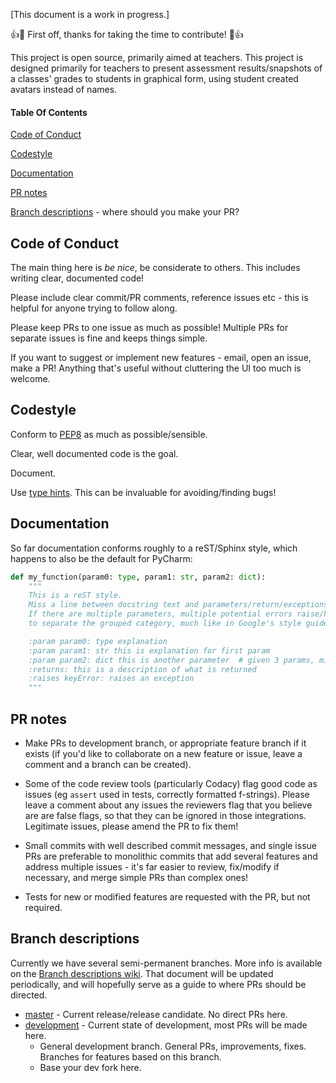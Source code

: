\[This document is a work in progress.]

:+1::tada: First off, thanks for taking the time to contribute! :tada::+1:

This project is open source, primarily aimed at teachers. 
This project is designed primarily for teachers to present assessment results/snapshots of a classes' grades 
to students in graphical form, using student created avatars instead of names.

#### Table Of Contents
[Code of Conduct](#code-of-conduct)

[Codestyle](#codestyle)

[Documentation](#documentation)

[PR notes](#pr-notes)

[Branch descriptions](#branch-descriptions) - where should you make your PR?

## Code of Conduct
The main thing here is *be nice*, be considerate to others. This includes writing clear, documented code!

Please include clear commit/PR comments, reference issues etc - this is helpful for anyone trying to follow along.

Please keep PRs to one issue as much as possible! Multiple PRs for separate issues is fine and keeps things simple. 

If you want to suggest or implement new features - email, open an issue, make a PR! Anything that's useful without cluttering
the UI too much is welcome.

## Codestyle

Conform to [PEP8](https://www.python.org/dev/peps/pep-0008/) as much as possible/sensible. 

Clear, well documented code is the goal. 

Document. 

Use [type hints](https://docs.python.org/3/library/typing.html). This can be invaluable for avoiding/finding bugs!

## Documentation

So far documentation conforms roughly to a reST/Sphinx style, which happens to also be the default for PyCharm:

```python
def my_function(param0: type, param1: str, param2: dict):
    """
    This is a reST style. 
    Miss a line between docstring text and parameters/return/exceptions.
    If there are multiple parameters, multiple potential errors raise/handled, it can be clearer
    to separate the grouped category, much like in Google's style guide. 

    :param param0: type explanation
    :param param1: str this is explanation for first param
    :param param2: dict this is another parameter  # given 3 params, might be clearer with newline here.
    :returns: this is a description of what is returned
    :raises keyError: raises an exception
    """
```

## PR notes

-   Make PRs to development branch, or appropriate feature branch if it exists (if you'd like to collaborate on a 
new feature or issue, leave a comment and a branch can be created).

-   Some of the code review tools (particularly Codacy) flag good code as issues (eg `assert` used in tests,
 correctly formatted f-strings). Please leave a comment about any issues the reviewers flag that you believe are 
 are false flags, so that they can be ignored in those integrations. Legitimate issues, please amend the PR to fix them!

-   Small commits with well described commit messages, and single issue PRs are preferable to monolithic commits that add 
several features and address multiple issues - it's far easier to review, fix/modify if necessary, and merge simple PRs 
than complex ones!

-   Tests for new or modified features are requested with the PR, but not required.
  
## Branch descriptions
Currently we have several semi-permanent branches. More info is available on the [Branch descriptions wiki](https://github.com/toonarmycaptain/dionysus/wiki/Branch-descriptions). That document will be updated periodically, and will hopefully serve as a guide to where PRs should be directed.

- [master](https://github.com/toonarmycaptain/dionysus/tree/master)  - Current release/release candidate.  No direct PRs here.
- [development](https://github.com/toonarmycaptain/dionysus/tree/development)  - Current state of development, most PRs will be made here.   
    - General development branch. General PRs, improvements, fixes. Branches for features based on this branch.  
    - Base your dev fork here.
  